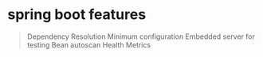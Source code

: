 # spring boot features

> Dependency Resolution
> Minimum configuration
> Embedded server for testing
> Bean autoscan
> Health Metrics
